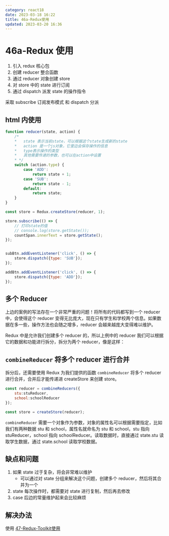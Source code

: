 ```yaml
---
category: react18
date: 2023-03-18 16:22
title: 46a-Redux使用
updated: 2023-03-20 16:36
---
```


# 46a-Redux 使用

1.  引入 redux 核心包
2.  创建 reducer 整合函数
3.  通过 reducer 对象创建 store
4.  对 store 中的 state 进行订阅
5.  通过 dispatch 派发 state 的操作指令

采取 subscribe 订阅发布模式 和 dispatch 分派

## html 内使用

```jsx
function reducer(state, action) {
    /*
    *   state 表示当前state，可以根据这个state生成新的state
    *   action 是一个js对象，它里边会保存操作的信息
    *   type表示操作的类型
    *   其他需要传递的参数，也可以在action中设置
    * */
    switch (action.type) {
        case 'ADD':
            return state + 1;
        case 'SUB':
            return state - 1;
        default:
            return state;
    }
}

const store = Redux.createStore(reducer, 1);

store.subscribe(() => {
    // 打印state的值
    // console.log(store.getState());
    countSpan.innerText = store.getState();
});


subBtn.addEventListener('click', () => {
    store.dispatch({type: 'SUB'});
});

addBtn.addEventListener('click', () => {
    store.dispatch({type: 'ADD'});
});
```

## 多个 Reducer

上边的案例的写法存在一个非常严重的问题！将所有的代码都写到一个 reducer 中，会使得这个 reducer 变得无比庞大，现在只有学生和学校两个信息。如果数据在多一些，操作方法也会随之增多，reducer 会越来越庞大变得难以维护。

Redux 中是允许我们创建多个 reducer 的，所以上例中的 reducer 我们可以根据它的数据和功能进行拆分，拆分为两个 reducer，像是这样：

## `combineReducer` 将多个 reducer 进行合并

拆分后，还需要使用 Redux 为我们提供的函数 `combineReducer` 将多个 reducer 进行合并，合并后才能传递进 createStore 来创建 store。

```js
const reducer = combineReducers({
    stu:stuReducer,
    school:schoolReducer
});

const store = createStore(reducer);
```

`combineReducer` 需要一个对象作为参数，对象的属性名可以根据需要指定，比如我们有两种数据 stu 和 school，属性名就命名为 stu 和 school，stu 指向 stuReducer，school 指向 schoolReducer。读取数据时，直接通过 state.stu 读取学生数据，通过 state.school 读取学校数据。

## 缺点和问题

1. 如果 state 过于复杂，将会非常难以维护
   - 可以通过对 state 分组来解决这个问题，创建多个 reducer，然后将其合并为一个
2. state 每次操作时，都需要对 state 进行复制，然后再去修改
3. case 后边的常量维护起来会比较麻烦

## 解决办法

使用 [47-Redux-Toolkit使用](47-Redux-Toolkit使用.md)